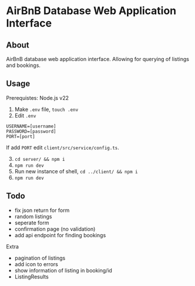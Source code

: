 # AirBnB Database Web Application Interface

## About

AirBnB database web application interface. Allowing for querying of listings and bookings.

## Usage

Prerequistes: Node.js v22

1. Make `.env` file, `touch .env`
2. Edit `.env`

```.env
USERNAME=[username]
PASSWORD=[password]
PORT=[port]
```

If add `PORT` edit `client/src/service/config.ts`.

3. `cd server/ && npm i`
4. `npm run dev`
5. Run new instance of shell, `cd ../client/ && npm i`
6. `npm run dev`

## Todo

- fix json return for form
- random listings
- seperate form
- confirmation page (no validation)
- add api endpoint for finding bookings

Extra

- pagination of listings
- add icon to errors
- show information of listing in booking/id
- ListingResults
